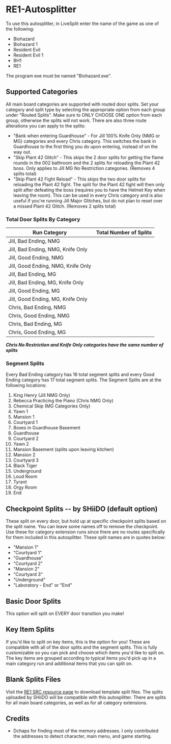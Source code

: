 # RE1-Autosplitter

To use this autosplitter, in LiveSplit enter the name of the game as one of the following:
* Biohazard
* Biohazard 1
* Resident Evil
* Resident Evil 1
* BH1
* RE1

The program exe must be named "Biohazard.exe".

## Supported Categories

All main board categories are supported with routed door splits. Set your category and split type by selecting the appropriate option from each group under "Routed Splits". Make sure to ONLY CHOOSE ONE option from each group, otherwise the splits will not work.
There are also three route alterations you can apply to the splits:
* "Bank when entering Guardhouse" - For Jill 100% Knife Only (NMG or MG) categories and every Chris category. This switches the bank in Guardhouse to the first thing you do upon entering, instead of on the way out.
* "Skip Plant 42 Glitch" - This skips the 2 door splits for getting the flame rounds in the 002 bathroom and the 2 splits for reloading the Plant 42 boss. Only applies to Jill MG No Restriction categories. (Removes 4 splits total)
* "Skip Plant 42 Fight Reload" - This skips the two door splits for reloading the Plant 42 fight. The split for the Plant 42 fight will then only split after defeating the boss (requires you to have the Helmet Key when leaving the room). This can be used in every Chris category and is also useful if you're running Jill Major Glitches, but do not plan to reset over a missed Plant 42 Glitch. (Removes 2 splits total)

### Total Door Splits By Category

|            Run Category             | Total Number of Splits |
|-------------------------------------|------------------------|
| Jill, Bad Ending, NMG               |                        |
| Jill, Bad Ending, NMG, Knife Only   |                        |
| Jill, Good Ending, NMG              |                        |
| Jill, Good Ending, NMG, Knife Only  |                        |
| Jill, Bad Ending, MG                |                        |
| Jill, Bad Ending, MG, Knife Only    |                        |
| Jill, Good Ending, MG               |                        |
| Jill, Good Ending, MG, Knife Only   |                        |
| Chris, Bad Ending, NMG              |                        |
| Chris, Good Ending, NMG             |                        |
| Chris, Bad Ending, MG               |                        |
| Chris, Good Ending, MG              |                        |
***Chris No Restriction and Knife Only categories have the same number of splits***


### Segment Splits

Every Bad Ending category has 16 total segment splits and every Good Ending category has 17 total segment splits. The Segment Splits are at the following locations:

1. King Henry (Jill NMG Only)
2. Rebecca Practicing the Piano (Chris NMG Only)
3. Chemical Skip (MG Categories Only)
4. Yawn 1
5. Mansion 1
6. Courtyard 1
7. Boxes in Guardhouse Basement
8. Guardhouse
9. Courtyard 2
10. Yawn 2
11. Mansion Basement (splits upon leaving kitchen)
12. Mansion 2
13. Courtyard 3
14. Black Tiger
15. Underground
16. Loud Room
17. Tyrant
18. Orgy Room
19. End

## Checkpoint Splits -- by SHiiDO (default option)

These split on every door, but hold up at specific checkpoint splits based on the split name. You can leave some names off to remove the checkpoint. Use these for category extension runs since there are no routes specifically for them included in this autosplitter. These split names are in quotes below:
* "Mansion 1"
* "Courtyard 1"
* "Guardhouse"
* "Courtyard 2"
* "Mansion 2"
* "Courtyard 3"
* "Underground"
* "Laboratory - End" or "End"

## Basic Door Splits

This option will split on EVERY door transition you make!

## Key Item Splits

If you'd like to split on key items, this is the option for you! These are compatible with all of the door splits and the segment splits. This is fully customizable so you can pick and choose which items you'd like to split on. The key items are grouped according to typical items you'd pick up in a main category run and additional items that you can split on. 

## Blank Splits Files

Visit the [RE1 SRC resource page](https://www.speedrun.com/residentevil/resources) to download template split files. The splits uploaded by SHiiDO will be compatible with this autosplitter. There are splits for all main board categories, as well as for all category extensions.

## Credits
* Dchaps for finding most of the memory addresses. I only contributed the addresses to detect character, main menu, and game starting.